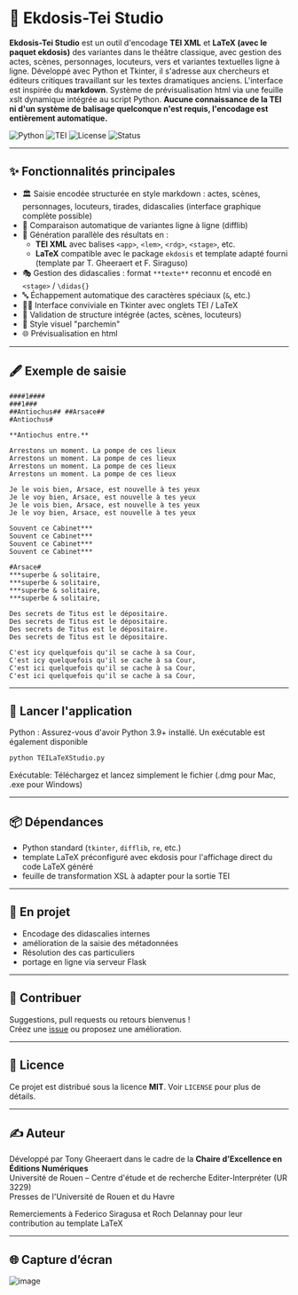# 🧾 Ekdosis-Tei Studio

**Ekdosis-Tei Studio** est un outil d'encodage **TEI XML** et **LaTeX (avec le paquet ekdosis)** des variantes dans le théâtre classique, avec gestion des actes, scènes, personnages, locuteurs, vers et variantes textuelles ligne à ligne. Développé avec Python et Tkinter, il s'adresse aux chercheurs et éditeurs critiques travaillant sur les textes dramatiques anciens. L'interface est inspirée du **markdown**. Système de prévisualisation html via une feuille xslt dynamique intégrée au script Python. **Aucune connaissance de la TEI ni d'un système de balisage quelconque n'est requis, l'encodage est entièrement automatique.**

![Python](https://img.shields.io/badge/Python-3.9%2B-blue)
![TEI](https://img.shields.io/badge/Format-TEI%20XML-ffcc00)
![License](https://img.shields.io/badge/license-MIT-green)
![Status](https://img.shields.io/badge/status-En%20cours%20de%20développement-orange)

---

## ✨ Fonctionnalités principales

- 🏛 Saisie encodée structurée en style markdown : actes, scènes, personnages, locuteurs, tirades, didascalies (interface graphique complète possible)
- 🔀 Comparaison automatique de variantes ligne à ligne (difflib)
- 🔎 Génération parallèle des résultats en :
  - **TEI XML** avec balises `<app>`, `<lem>`, `<rdg>`, `<stage>`, etc.
  - **LaTeX** compatible avec le package `ekdosis` et template adapté fourni (template par T. Gheeraert et F. Siraguso)
- 🎭 Gestion des didascalies : format `**texte**` reconnu et encodé en `<stage>` / `\didas{}`
- 🔤 Échappement automatique des caractères spéciaux (`&`, etc.)
- 🧑‍🎓 Interface conviviale en Tkinter avec onglets TEI / LaTeX
- 🧪 Validation de structure intégrée (actes, scènes, locuteurs)
- 🎨 Style visuel "parchemin"
- 🌐 Prévisualisation en html

---

## 🖋️ Exemple de saisie

```
####1####
###1###
##Antiochus## ##Arsace##
#Antiochus#

**Antiochus entre.**

Arrestons un moment. La pompe de ces lieux
Arrestons un moment. La pompe de ces lieux
Arrestons un moment. La pompe de ces lieux
Arrestons un moment. La pompe de ces lieux

Je le vois bien, Arsace, est nouvelle à tes yeux
Je le voy bien, Arsace, est nouvelle à tes yeux
Je le vois bien, Arsace, est nouvelle à tes yeux
Je le voy bien, Arsace, est nouvelle à tes yeux

Souvent ce Cabinet***
Souvent ce Cabinet***
Souvent ce Cabinet***
Souvent ce Cabinet***

#Arsace#
***superbe & solitaire,
***superbe & solitaire,
***superbe & solitaire,
***superbe & solitaire,

Des secrets de Titus est le dépositaire.
Des secrets de Titus est le dépositaire.
Des secrets de Titus est le dépositaire.
Des secrets de Titus est le dépositaire.

C'est icy quelquefois qu'il se cache à sa Cour,
C'est icy quelquefois qu'il se cache à sa Cour,
C'est ici quelquefois qu'il se cache à sa Cour,
C'est ici quelquefois qu'il se cache à sa Cour, 
```

---

## 🚀 Lancer l'application

Python : Assurez-vous d'avoir Python 3.9+ installé. Un exécutable est également disponible


```bash
python TEILaTeXStudio.py
```

Exécutable: Téléchargez et lancez simplement le fichier (.dmg pour Mac, .exe pour Windows)

---

## 📦 Dépendances

- Python standard (`tkinter`, `difflib`, `re`, etc.)
- template LaTeX préconfiguré avec ekdosis pour l'affichage direct du code LaTeX généré
- feuille de transformation XSL à adapter pour la sortie TEI
---

## 🧪 En projet

- Encodage des didascalies internes
- amélioration de la saisie des métadonnées
- Résolution des cas particuliers
- portage en ligne via serveur Flask

---

## 🤝 Contribuer

Suggestions, pull requests ou retours bienvenus !  
Créez une [issue](https://github.com/ton-nom-utilisateur/TEILaTeXStudio/issues) ou proposez une amélioration.

---

## 📝 Licence

Ce projet est distribué sous la licence **MIT**. Voir `LICENSE` pour plus de détails.

---

## ✍️ Auteur

Développé par Tony Gheeraert dans le cadre de la **Chaire d’Excellence en Éditions Numériques**<br>
Université de Rouen – Centre d'étude et de recherche Editer-Interpréter (UR 3229)<br>
Presses de l'Université de Rouen et du Havre

Remerciements à Federico Siragusa et Roch Delannay pour leur contribution au template LaTeX


---

## 🌐 Capture d’écran

![image](https://github.com/user-attachments/assets/157acc17-1415-4ab4-ba84-5cecb93a3f2a)

